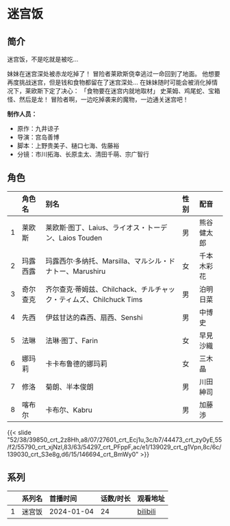 # 迷宫饭


## 简介

迷宫饭，不是吃就是被吃…

妹妹在迷宫深处被赤龙吃掉了！
冒险者莱欧斯侥幸逃过一命回到了地面。
他想要再度挑战迷宫，但是钱和食物都留在了迷宫深处…
在妹妹随时可能会被消化掉情况下，莱欧斯下定了决心：
「食物要在迷宫内就地取材」
史莱姆、鸡尾蛇、宝箱怪、然后是龙！
冒险者啊，一边吃掉袭来的魔物，一边通关迷宫吧！

**制作人员：**
- 原作：九井谅子
- 导演：宫岛善博
- 脚本：上野贵美子、樋口七海、佐藤裕
- 分镜：市川拓海、长原圭太、清田千萌、宗广智行

## 角色

|     |   角色名   |   别名  | 性别 |  配音  |
|:--- |:------  |:----      |:---  |:--   |
| 1 | 莱欧斯 | 莱欧斯·图丁、Laius、ライオス・トーデン、Laios Touden | 男 | 熊谷健太郎 |
| 2 | 玛露西露 | 玛露西尔·多纳托、Marsilla、マルシル・ドナトー、Marushiru | 女 | 千本木彩花 |
| 3 | 奇尔查克 | 齐尔查克·蒂姆兹、Chilchack、チルチャック・ティムズ、Chilchuck Tims | 男 | 泊明日菜 |
| 4 | 先西 | 伊兹甘达的森西、扇西、Senshi | 男 | 中博史 |
| 5 | 法琳 | 法琳·图丁、Farin | 女 | 早見沙織 |
| 6 | 娜玛莉 | 卡卡布鲁德的娜玛莉 | 女 | 三木晶 |
| 7 | 修洛 | 菊朗、半本俊朗 | 男 | 川田紳司 |
| 8 | 喀布尔 | 卡布尔、Kabru | 男 | 加藤渉 |

{{< slide "52/38/39850_crt_2z8Hh,a8/07/27601_crt_Ecj1u,3c/b7/44473_crt_zy0yE,55/f2/55790_crt_xjNzl,83/63/54297_crt_PFppF,ac/e1/139029_crt_g1Vpn,8c/6c/139030_crt_S3e8g,d6/15/146694_crt_BmWy0" >}}

## 系列

|     |   系列名   |   首播时间  | 话数/时长  | 观看地址 |
|:---  |:------    |:----      |:---       |:---  |
| 1 | 迷宫饭 | 2024-01-04 | 24 | [bilibili](https://www.bilibili.com/bangumi/play/ss47083)  |

<!--

## 配乐

{{< music auto="https://y.qq.com/n/yqq/album/.html" >}}

## MAD

{{< media auto="mad/delicious_in_dungeon" >}}

-->



